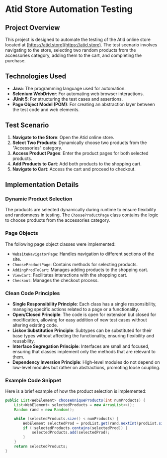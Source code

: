 # Atid Store Automation Testing

## Project Overview
This project is designed to automate the testing of the Atid online store located at [https://atid.store](https://atid.store). The test scenario involves navigating to the store, selecting two random products from the accessories category, adding them to the cart, and completing the purchase.

## Technologies Used
- **Java**: The programming language used for automation.
- **Selenium WebDriver**: For automating web browser interactions.
- **JUnit 5**: For structuring the test cases and assertions.
- **Page Object Model (POM)**: For creating an abstraction layer between the test code and web elements.

## Test Scenario
1. **Navigate to the Store**: Open the Atid online store.
2. **Select Two Products**: Dynamically choose two products from the "Accessories" category.
3. **Access Product Pages**: Enter the product pages for both selected products.
4. **Add Products to Cart**: Add both products to the shopping cart.
5. **Navigate to Cart**: Access the cart and proceed to checkout.

## Implementation Details

### Dynamic Product Selection
The products are selected dynamically during runtime to ensure flexibility and randomness in testing. The `ChooseProductPage` class contains the logic to choose products from the accessories category.

### Page Objects
The following page object classes were implemented:
- `WebsiteNavigatorPage`: Handles navigation to different sections of the site.
- `ChooseProductPage`: Contains methods for selecting products.
- `AddingProdToCart`: Manages adding products to the shopping cart.
- `ViewCart`: Facilitates interactions with the shopping cart.
- `Checkout`: Manages the checkout process.

### Clean Code Principles
- **Single Responsibility Principle**: Each class has a single responsibility, managing specific actions related to a page or a functionality.
- **Open/Closed Principle**: The code is open for extension but closed for modification, allowing for easy addition of new test cases without altering existing code.
- **Liskov Substitution Principle**: Subtypes can be substituted for their base types without affecting the functionality, ensuring flexibility and reusability.
- **Interface Segregation Principle**: Interfaces are small and focused, ensuring that classes implement only the methods that are relevant to them.
- **Dependency Inversion Principle**: High-level modules do not depend on low-level modules but rather on abstractions, promoting loose coupling.

### Example Code Snippet
Here is a brief example of how the product selection is implemented:

```java
public List<WebElement> chooseUniqueProducts(int numProducts) {
    List<WebElement> selectedProducts = new ArrayList<>();
    Random rand = new Random();

    while (selectedProducts.size() < numProducts) {
        WebElement selectedProd = prodList.get(rand.nextInt(prodList.size()));
        if (!selectedProducts.contains(selectedProd)) {
            selectedProducts.add(selectedProd);
        }
    }
    return selectedProducts;
}
